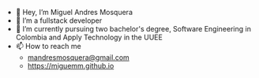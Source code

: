 - 👋 Hey, I’m Miguel Andres Mosquera
- 👀 I’m a fullstack developer
- 🌱 I’m currently pursuing two bachelor's degree, Software Engineering in Colombia and Apply Technology in the UUEE
- 📫 How to reach me 
  - mandresmosquera@gmail.com
  - https://miguemm.github.io

<!---
miguemm/miguemm is a ✨ special ✨ repository because its `README.md` (this file) appears on your GitHub profile.
You can click the Preview link to take a look at your changes.
--->
